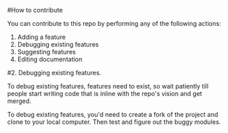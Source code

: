 #How to contribute

You can contribute to this repo by performing any of the following actions: 

1. Adding a feature
2. Debugging existing features
3. Suggesting features 
4. Editing documentation

#2. Debugging existing features. 

To debug existing features, features need to exist, so wait patiently till people start writing code that is inline with the repo's vision and get merged. 

To debug existing features, you'd need to create a fork of the project and clone to your local computer. 
Then test and figure out the buggy modules. 
